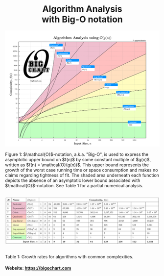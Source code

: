 <h1 align="center">
  Algorithm Analysis<br>
  with Big-O notation
</h1>

<div align="center">
  <img src="www/img/250310_bigochart_loglog.png" alt="Big O Chart" width="800">
</div>

<p width="50%">
  Figure 1: $\mathcal{O}$-notation, a.k.a. "Big-O", is used to express the asymptotic upper bound 
        on $f(n)$ by some constant multiple of $g(n)$, written as $f(n) = \mathcal{O}(g(n))$. This 
        upper bound represents the growth of the worst case running time or space consumption 
        and makes no claims regarding tightness of fit. The shaded area underneath each 
        function depicts the absence of an asymptotic lower bound associated with 
        $\mathcal{O}$-notation. See Table 1 for a partial numerical analysis.
</p>
<br>

<div align="center">
  <img src="www/img/250303_bigochart_table.png" alt="Big O Chart" width="700">
</div>
<br/>
<p>
  Table 1: Growth rates for algorithms with common complexities.
</p>
<h4>Website: <a href="https://bigochart.com">https://bigochart.com</a></h4>

